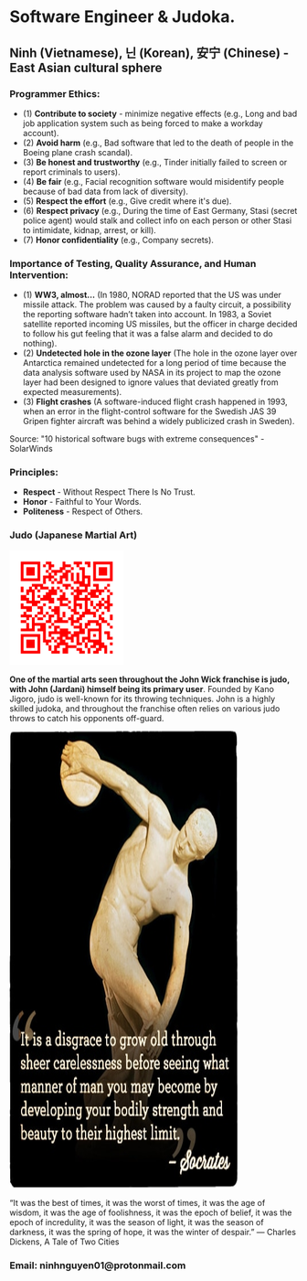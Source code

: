 <head>
  <h1>Software Engineer & Judoka.</h1>
  <h2>Ninh (Vietnamese), 닌 (Korean), 安宁 (Chinese) - East Asian cultural sphere</h2>
</head>

<body>
  <h3>Programmer Ethics:</h3>
  <ul>
    <li>(1) <b>Contribute to society</b> - minimize negative effects (e.g., Long and bad job application system such as being forced to make a workday account).</li>
    <li>(2) <b>Avoid harm</b> (e.g., Bad software that led to the death of people in the Boeing plane crash scandal).</li>
    <li>(3) <b>Be honest and trustworthy</b> (e.g., Tinder initially failed to screen or report criminals to users).</li>
    <li>(4) <b>Be fair</b> (e.g., Facial recognition software would misidentify people because of bad data from lack of diversity).</li>
    <li>(5) <b>Respect the effort</b> (e.g., Give credit where it's due).</li>
    <li>(6) <b>Respect privacy</b> (e.g., During the time of East Germany, Stasi (secret police agent) would stalk and collect info on each person or other Stasi to intimidate, kidnap, arrest, or kill).</li>
    <li>(7) <b>Honor confidentiality</b> (e.g., Company secrets).</li>
  </ul>

  <h3>Importance of Testing, Quality Assurance, and Human Intervention:</h3>
  <ul>
    <li>(1) <b>WW3, almost…</b> (In 1980, NORAD reported that the US was under missile attack. The problem was caused by a faulty circuit, a possibility the reporting software hadn’t taken into account.
In 1983, a Soviet satellite reported incoming US missiles, but the officer in charge decided to follow his gut feeling that it was a false alarm and decided to do nothing).
</li>
    <li>(2) <b>Undetected hole in the ozone layer</b> (The hole in the ozone layer over Antarctica remained undetected for a long period of time because the data analysis software used by NASA in its project to map the ozone layer had been designed to ignore values that deviated greatly from expected measurements).</li>
    <li>(3) <b>Flight crashes</b> (A software-induced flight crash happened in 1993, when an error in the flight-control software for the Swedish JAS 39 Gripen fighter aircraft was behind a widely publicized crash in Sweden).</li>
  </ul>
  <p>Source: "10 historical software bugs with extreme consequences" - SolarWinds</p>
  
  <h3>Principles:</h3>
  <ul>
    <li><b>Respect</b> - Without Respect There Is No Trust.</li>
    <li><b>Honor</b> - Faithful to Your Words.</li>
    <li><b>Politeness</b> - Respect of Others.</li>
  </ul>
  
  <h3>Judo (Japanese Martial Art)</h3>
  <img src="/asset/judo.png" alt="Judo QR code" height="200" width="200">

  <p><b>One of the martial arts seen throughout the John Wick franchise is judo, with John (Jardani) himself being its primary user</b>. Founded by Kano Jigoro, judo is well-known for its throwing techniques. John is a highly skilled judoka, and throughout the franchise often relies on various judo throws to catch his opponents off-guard.</p>

  <img src="/asset/fitness.JPG" alt="quote" height="800" width="400">
  <p>“It was the best of times, it was the worst of times, it was the age of wisdom, it was the age of foolishness, it was the epoch of belief, it was the epoch of incredulity, it was the season of light, it was the season of darkness, it was the spring of hope, it was the winter of despair.”
― Charles Dickens, A Tale of Two Cities </p>

  <footer>
    <h3>Email: ninhnguyen01@protonmail.com</h3>
  </footer>
</body>

<!---
ninh-nguyen01/ninh-nguyen01 is a ✨ special ✨ repository because its `README.md` (this file) appears on your GitHub profile.
You can click the Preview link to take a look at your changes.
--->
